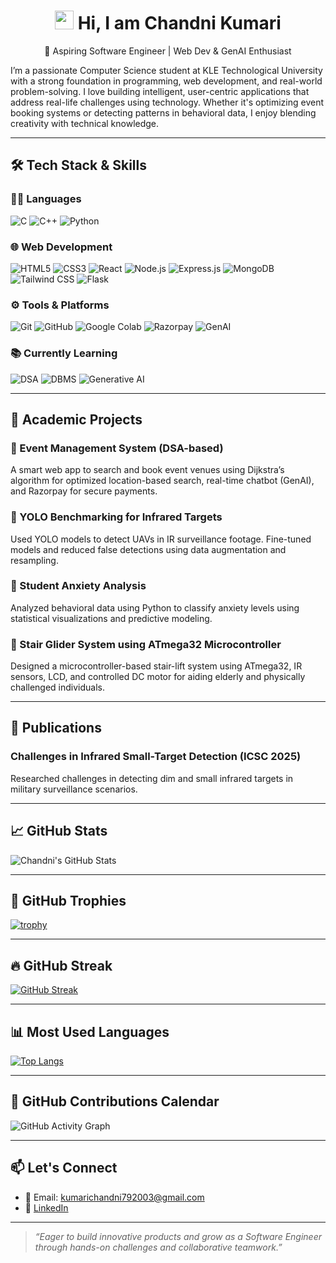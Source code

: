<h1 align="center"><img src="https://media.giphy.com/media/hvRJCLFzcasrR4ia7z/giphy.gif" width="30px"/> Hi, I am Chandni Kumari</h1>
<p align="center">🚀 Aspiring Software Engineer | Web Dev & GenAI Enthusiast</p>

I’m a passionate Computer Science student at KLE Technological University with a strong foundation in programming, web development, and real-world problem-solving. I love building intelligent, user-centric applications that address real-life challenges using technology. Whether it's optimizing event booking systems or detecting patterns in behavioral data, I enjoy blending creativity with technical knowledge.

---

## 🛠️ Tech Stack & Skills

### 👩‍💻 Languages  
![C](https://img.shields.io/badge/C-00599C?style=for-the-badge&logo=c&logoColor=white)
![C++](https://img.shields.io/badge/C%2B%2B-00599C?style=for-the-badge&logo=c%2B%2B&logoColor=white)
![Python](https://img.shields.io/badge/Python-3776AB?style=for-the-badge&logo=python&logoColor=white)

### 🌐 Web Development  
![HTML5](https://img.shields.io/badge/HTML5-E34F26?style=for-the-badge&logo=html5&logoColor=white)
![CSS3](https://img.shields.io/badge/CSS3-1572B6?style=for-the-badge&logo=css3&logoColor=white)
![React](https://img.shields.io/badge/React-20232A?style=for-the-badge&logo=react&logoColor=61DAFB)
![Node.js](https://img.shields.io/badge/Node.js-339933?style=for-the-badge&logo=node.js&logoColor=white)
![Express.js](https://img.shields.io/badge/Express.js-000000?style=for-the-badge&logo=express&logoColor=white)
![MongoDB](https://img.shields.io/badge/MongoDB-4EA94B?style=for-the-badge&logo=mongodb&logoColor=white)
![Tailwind CSS](https://img.shields.io/badge/Tailwind_CSS-38B2AC?style=for-the-badge&logo=tailwind-css&logoColor=white)
![Flask](https://img.shields.io/badge/Flask-000000?style=for-the-badge&logo=flask&logoColor=white)

### ⚙️ Tools & Platforms  
![Git](https://img.shields.io/badge/Git-F05032?style=for-the-badge&logo=git&logoColor=white)
![GitHub](https://img.shields.io/badge/GitHub-181717?style=for-the-badge&logo=github&logoColor=white)
![Google Colab](https://img.shields.io/badge/Google_Colab-F9AB00?style=for-the-badge&logo=google-colab&logoColor=white)
![Razorpay](https://img.shields.io/badge/Razorpay-02042B?style=for-the-badge&logo=razorpay&logoColor=white)
![GenAI](https://img.shields.io/badge/Generative_AI-FF3366?style=for-the-badge&logo=OpenAI&logoColor=white)

### 📚 Currently Learning  
![DSA](https://img.shields.io/badge/Data_Structures_and_Algorithms-007ACC?style=for-the-badge&logo=codeforces&logoColor=white)
![DBMS](https://img.shields.io/badge/DBMS-F29111?style=for-the-badge&logo=databricks&logoColor=white)
![Generative AI](https://img.shields.io/badge/Generative_AI-1B1F23?style=for-the-badge&logo=openai&logoColor=white)


---

## 💼 Academic Projects

### 🔹 Event Management System (DSA-based)
A smart web app to search and book event venues using Dijkstra’s algorithm for optimized location-based search, real-time chatbot (GenAI), and Razorpay for secure payments.

### 🔹 YOLO Benchmarking for Infrared Targets
Used YOLO models to detect UAVs in IR surveillance footage. Fine-tuned models and reduced false detections using data augmentation and resampling.

### 🔹 Student Anxiety Analysis
Analyzed behavioral data using Python to classify anxiety levels using statistical visualizations and predictive modeling.

### 🔹 Stair Glider System using ATmega32 Microcontroller
Designed a microcontroller-based stair-lift system using ATmega32, IR sensors, LCD, and controlled DC motor for aiding elderly and physically challenged individuals.

---

## 🧠 Publications

### Challenges in Infrared Small-Target Detection (ICSC 2025)
Researched challenges in detecting dim and small infrared targets in military surveillance scenarios.

---

## 📈 GitHub Stats

![Chandni's GitHub Stats](https://github-readme-stats.vercel.app/api?username=chandni704&show_icons=true&theme=radical)

---

## 🏅 GitHub Trophies

[![trophy](https://github-profile-trophy.vercel.app/?username=chandni704&theme=darkhub&column=4)](https://github.com/ryo-ma/github-profile-trophy)

---

## 🔥 GitHub Streak

[![GitHub Streak](https://streak-stats.demolab.com?user=chandni704&theme=highcontrast&hide_border=true)](https://git.io/streak-stats)


---

## 📊 Most Used Languages

[![Top Langs](https://github-readme-stats.vercel.app/api/top-langs/?username=chandni704&layout=compact&theme=vision-friendly-dark)](https://github.com/anuraghazra/github-readme-stats)

---

## 📆 GitHub Contributions Calendar

![GitHub Activity Graph](https://github-contributions-chart.vercel.app/api?username=chandni704&color=ff1493&bg=0d1117&line=ffffff&point=00bfff&area=true&hide_border=true)



--- 

## 📫 Let's Connect

- 📧 Email: kumarichandni792003@gmail.com  
- 🔗 [LinkedIn](https://www.linkedin.com/in/chandni-kumari-24005731a/)  


---

> *“Eager to build innovative products and grow as a Software Engineer through hands-on challenges and collaborative teamwork.”*
